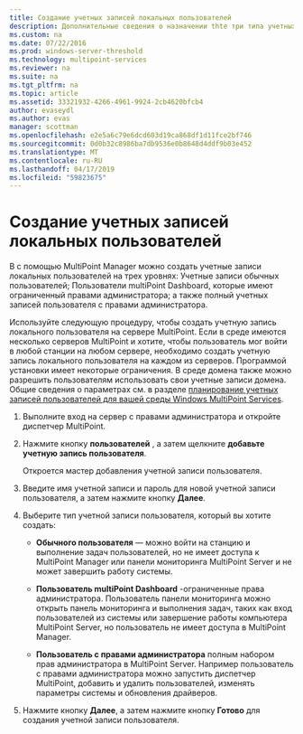 ```yaml
---
title: Создание учетных записей локальных пользователей
description: Дополнительные сведения о назначении thte три типа учетных записей пользователей в службах MultiPoint
ms.custom: na
ms.date: 07/22/2016
ms.prod: windows-server-threshold
ms.technology: multipoint-services
ms.reviewer: na
ms.suite: na
ms.tgt_pltfrm: na
ms.topic: article
ms.assetid: 33321932-4266-4961-9924-2cb4620bfcb4
author: evaseydl
ms.author: evas
manager: scottman
ms.openlocfilehash: e2e5a6c79e6dcd603d19ca868df1d11fce2bf746
ms.sourcegitcommit: 0d0b32c8986ba7db9536e0b8648d4ddf9b03e452
ms.translationtype: MT
ms.contentlocale: ru-RU
ms.lasthandoff: 04/17/2019
ms.locfileid: "59823675"
---
```

# <a name="create-local-user-accounts"></a>Создание учетных записей локальных пользователей
В с помощью MultiPoint Manager можно создать учетные записи локальных пользователей на трех уровнях: Учетные записи обычных пользователей; Пользователи multiPoint Dashboard, которые имеют ограниченный правами администратора; а также полный учетных записей пользователя с правами администратора.  
  
Используйте следующую процедуру, чтобы создать учетную запись локального пользователя на сервере MultiPoint. Если в среде имеются несколько серверов MultiPoint и хотите, чтобы пользователь мог войти в любой станции на любом сервере, необходимо создать учетную запись локального пользователя на каждом из серверов. Программой установки имеет некоторые ограничения. В среде домена также можно разрешить пользователям использовать свои учетные записи домена. Общие сведения о параметрах см. в разделе [планирование учетных записей пользователей для вашей среды Windows MultiPoint Services](Plan-user-accounts-for-your-MultiPoint-services-environment.md).  
   
1.  Выполните вход на сервер с правами администратора и откройте диспетчер MultiPoint.  
  
2.  Нажмите кнопку **пользователей** , а затем щелкните **добавьте учетную запись пользователя**.  
  
    Откроется мастер добавления учетной записи пользователя.  
  
3.  Введите имя учетной записи и пароль для новой учетной записи пользователя, а затем нажмите кнопку **Далее**.  
  
4.  Выберите тип учетной записи пользователя, который вы хотите создать:  
  
    -   **Обычного пользователя** — можно войти на станцию и выполнение задач пользователей, но не имеет доступа к MultiPoint Manager или панели мониторинга MultiPoint Server и не может завершить работу системы.  
  
    -   **Пользователь multiPoint Dashboard** -ограниченные права администратора. Пользователь панели мониторинга можно открыть панель мониторинга и выполнения задач, таких как вход пользователей из системы или завершение работы компьютера MultiPoint Server, но пользователь не имеет доступа в MultiPoint Manager.  
  
    -   **Пользователь с правами администратора** полным набором прав администратора в MultiPoint Server. Например пользователь с правами администратора можно запустить диспетчер MultiPoint, добавить и удалить пользователей, изменять параметры системы и обновления драйверов.  
  
5.  Нажмите кнопку **Далее**, а затем нажмите кнопку **Готово** для создания учетной записи пользователя.